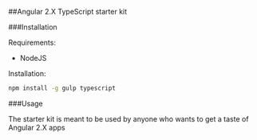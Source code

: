 ##Angular 2.X TypeScript starter kit


###Installation

Requirements:

- NodeJS

Installation:

```bash
npm install -g gulp typescript
```

###Usage

The starter kit is meant to be used by anyone who wants to get a taste of Angular 2.X apps 
